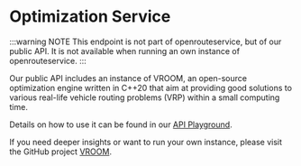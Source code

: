 # Optimization Service

:::warning NOTE
This endpoint is not part of openrouteservice, but of our public API. It is not available when running an own instance of openrouteservice.
:::

Our public API includes an instance of VROOM, an open-source optimization engine written in C++20 that aim at providing 
good solutions to various real-life vehicle routing problems (VRP) within a small computing time.

Details on how to use it can be found in our [API Playground](https://openrouteservice.org/dev/#/api-docs/optimization).

If you need deeper insights or want to run your own instance, please visit the GitHub project [VROOM](https://github.com/VROOM-Project/vroom).